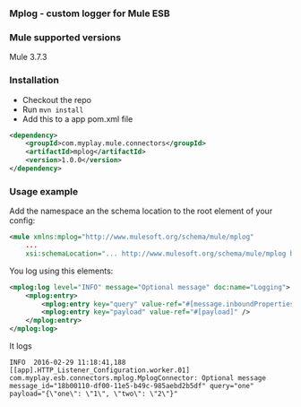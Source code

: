 ### Mplog - custom logger for Mule ESB

### Mule supported versions
Mule 3.7.3

### Installation

* Checkout the repo
* Run `mvn install`
* Add this to a app pom.xml file
```xml
<dependency>
    <groupId>com.myplay.mule.connectors</groupId>
    <artifactId>mplog</artifactId>
    <version>1.0.0</version>
</dependency>
```

### Usage example

Add the namespace an the schema location to the root element of your config:
```xml
<mule xmlns:mplog="http://www.mulesoft.org/schema/mule/mplog"
    ...
    xsi:schemaLocation="... http://www.mulesoft.org/schema/mule/mplog http://www.mulesoft.org/schema/mule/mplog/current/mule-mplog.xsd">
```

You log using this elements:
```xml
<mplog:log level="INFO" message="Optional message" doc:name="Logging">
    <mplog:entry>
        <mplog:entry key="query" value-ref="#[message.inboundProperties['http.query.params']['query']]" />
        <mplog:entry key="payload" value-ref="#[payload]" />
    </mplog:entry>
</mplog:log>
```

It logs

```
INFO  2016-02-29 11:18:41,188 [[app].HTTP_Listener_Configuration.worker.01] com.myplay.esb.connectors.mplog.MplogConnector: Optional message message_id="18b00110-df00-11e5-b49c-985aebd2b5df" query="one" payload="{\"one\": \"1\", \"two\": \"2\"}"
```
